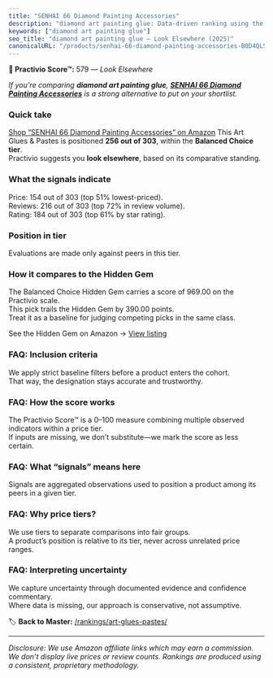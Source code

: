 ```yaml
---
title: "SENHAI 66 Diamond Painting Accessories"
description: "diamond art painting glue: Data-driven ranking using the Practivio Score™. Positioned by quality, value, demand, findability, momentum."
keywords: ["diamond art painting glue"]
seo_title: "diamond art painting glue — Look Elsewhere (2025)"
canonicalURL: "/products/senhai-66-diamond-painting-accessories-B0D4QLS5LM/"
---
```


**🚫 Practivio Score™:** 579 — _Look Elsewhere_


*If you're comparing **diamond art painting glue**, **[SENHAI 66 Diamond Painting Accessories](https://www.amazon.com/dp/B0D4QLS5LM?tag=practivio-20)** is a strong alternative to put on your shortlist.*
### Quick take
[Shop “SENHAI 66 Diamond Painting Accessories” on Amazon](https://www.amazon.com/dp/B0D4QLS5LM?tag=practivio-20)
This Art Glues & Pastes is positioned **256 out of 303**, within the **Balanced Choice tier**.  
Practivio suggests you **look elsewhere**, based on its comparative standing.

### What the signals indicate
Price: 154 out of 303 (top 51% lowest-priced).  
Reviews: 216 out of 303 (top 72% in review volume).  
Rating: 184 out of 303 (top 61% by star rating).  

### Position in tier
Evaluations are made only against peers in this tier.

### How it compares to the Hidden Gem
The Balanced Choice Hidden Gem carries a score of 969.00 on the Practivio scale.  
This pick trails the Hidden Gem by 390.00 points.  
Treat it as a baseline for judging competing picks in the same class.  

See the Hidden Gem on Amazon → [View listing](https://www.amazon.com/dp/B0013CDGT6?tag=practivio-20)

### FAQ: Inclusion criteria
We apply strict baseline filters before a product enters the cohort.  
That way, the designation stays accurate and trustworthy.

### FAQ: How the score works
The Practivio Score™ is a 0–100 measure combining multiple observed indicators within a price tier.  
If inputs are missing, we don’t substitute—we mark the score as less certain.

### FAQ: What “signals” means here
Signals are aggregated observations used to position a product among its peers in a given tier.

### FAQ: Why price tiers?
We use tiers to separate comparisons into fair groups.  
A product’s position is relative to its tier, never across unrelated price ranges.

### FAQ: Interpreting uncertainty
We capture uncertainty through documented evidence and confidence commentary.  
Where data is missing, our approach is conservative, not assumptive.


🏷️ **Back to Master:** [/rankings/art-glues-pastes/](/rankings/art-glues-pastes/)

---
_Disclosure: We use Amazon affiliate links which may earn a commission. We don’t display live prices or review counts. Rankings are produced using a consistent, proprietary methodology._
